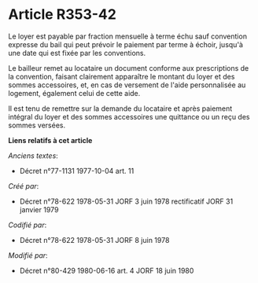 # Article R353-42

Le loyer est payable par fraction mensuelle à terme échu sauf convention expresse du bail qui peut prévoir le paiement par
terme à échoir, jusqu'à une date qui est fixée par les conventions.

Le bailleur remet au locataire un document conforme aux prescriptions de la convention, faisant clairement apparaître le
montant du loyer et des sommes accessoires, et, en cas de versement de l'aide personnalisée au logement, également celui de
cette aide.

Il est tenu de remettre sur la demande du locataire et après paiement intégral du loyer et des sommes accessoires une
quittance ou un reçu des sommes versées.

**Liens relatifs à cet article**

_Anciens textes_:

  - Décret n°77-1131 1977-10-04 art. 11

_Créé par_:

  - Décret n°78-622 1978-05-31 JORF 3 juin 1978 rectificatif JORF 31 janvier 1979

_Codifié par_:

  - Décret n°78-622 1978-05-31 JORF 8 juin 1978

_Modifié par_:

  - Décret n°80-429 1980-06-16 art. 4 JORF 18 juin 1980
